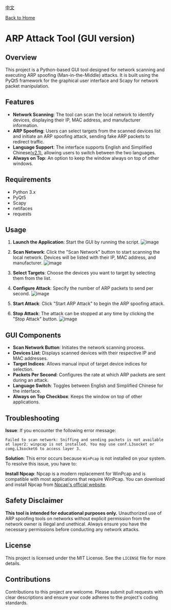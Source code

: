 [中文](README.zh.md)

[Back to Home](https://github.com/ystemsrx/Arp-Attack-tool)

# ARP Attack Tool (GUI version)

## Overview

This project is a Python-based GUI tool designed for network scanning and executing ARP spoofing (Man-in-the-Middle) attacks. It is built using the PyQt5 framework for the graphical user interface and Scapy for network packet manipulation.

## Features

- **Network Scanning**: The tool can scan the local network to identify devices, displaying their IP, MAC address, and manufacturer information.
- **ARP Spoofing**: Users can select targets from the scanned devices list and initiate an ARP spoofing attack, sending fake ARP packets to redirect traffic.
- **Language Support**: The interface supports English and Simplified Chinese[(v2.1)](Arp_Attack_GUI_v2.1.py), allowing users to switch between the two languages.
- **Always on Top**: An option to keep the window always on top of other windows.

## Requirements

- Python 3.x
- PyQt5
- Scapy
- netifaces
- requests

## Usage

1. **Launch the Application**: Start the GUI by running the script.
![image](https://github.com/user-attachments/assets/7e242d67-c1f9-4cfa-a02b-430a3042ffdb)

2. **Scan Network**: Click the "Scan Network" button to start scanning the local network. Devices will be listed with their IP, MAC address, and manufacturer.
![image](https://github.com/user-attachments/assets/b589b207-9c7c-4d4e-a54c-163948624dc9)

3. **Select Targets**: Choose the devices you want to target by selecting them from the list.
4. **Configure Attack**: Specify the number of ARP packets to send per second.
![image](https://github.com/user-attachments/assets/68bad39d-af59-4414-84a1-0d45c6c39b26)

5. **Start Attack**: Click "Start ARP Attack" to begin the ARP spoofing attack.
6. **Stop Attack**: The attack can be stopped at any time by clicking the "Stop Attack" button.
![image](https://github.com/user-attachments/assets/149ae65e-6e0b-4b84-a9a4-0490e655f971)

## GUI Components

- **Scan Network Button**: Initiates the network scanning process.
- **Devices List**: Displays scanned devices with their respective IP and MAC addresses.
- **Target Indices**: Allows manual input of target device indices for selection.
- **Packets Per Second**: Configures the rate at which ARP packets are sent during an attack.
- **Language Switch**: Toggles between English and Simplified Chinese for the interface.
- **Always on Top Checkbox**: Keeps the window on top of other applications.

## Troubleshooting

**Issue**: If you encounter the following error message:

`Failed to scan network: Sniffing and sending packets is not available at layer2: winpcap is not installed. You may use conf.L3socket or comg.L3socket6 to access layer 3.`

**Solution**: This error occurs because `WinPcap` is not installed on your system. To resolve this issue, you have to:

**Install Npcap**: Npcap is a modern replacement for WinPcap and is compatible with most applications that require WinPcap. You can download and install Npcap from [Npcap's official website](https://nmap.org/npcap/).

## Safety Disclaimer

**This tool is intended for educational purposes only.** Unauthorized use of ARP spoofing tools on networks without explicit permission from the network owner is illegal and unethical. Always ensure you have the necessary permissions before conducting any network attacks.

## License

This project is licensed under the MIT License. See the `LICENSE` file for more details.

## Contributions

Contributions to this project are welcome. Please submit pull requests with clear descriptions and ensure your code adheres to the project's coding standards.
